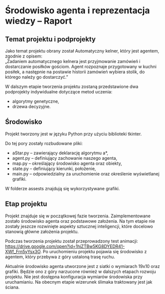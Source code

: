 # Środowisko agenta i reprezentacja wiedzy – Raport


## Temat projektu i podprojekty
Jako temat projektu obrany został Automatyczny kelner, który jest agentem, zgodnie z opisem:  
„Zadaniem automatycznego kelnera jest przyjmowanie zamówień i dostarczanie posiłków gościom. Agent rozpoznaje przygotowany w kuchni posiłek, a następnie na postawie historii zamówień wybiera stolik, do którego należy go dostarczyć.”

W dalszym etapie tworzenia projektu zostaną przedstawione dwa podprojekty indywidualne dotyczące metod uczenia:  
  * algorytmy genetyczne,  
  * drzewa decyzyjne.

## Środowisko
Projekt tworzony jest w języku Python przy użyciu biblioteki tkinter. 

Do tej pory zostały rozbudowane pliki:  
  * aStar.py – zawierający deklarację algorytmu a*,  
  * agent.py – definiujący zachowanie naszego agenta,  
  * map.py – określający środowisko agenta oraz obiekty,  
  * state.py – definiujący kierunki, położenie,   
  * main.py – odpowiedzialny za uruchomienie oraz określenie wyświetlanej grafiki.  
  
W folderze assests znajdują się wykorzystywane grafiki.

## Etap projektu
Projekt znajduje się w początkowej fazie tworzenia. Zaimplementowane zostało środowisko agenta oraz podstawowe założenia. Na tym etapie nie zostały jeszcze rozwinięte aspekty sztucznej inteligencji, które docelowo stanowią główne założenia projektu.  

Podczas tworzenia projektu został przeprowadzony test animacji: https://drive.google.com/open?id=1hjZTBw5KG8DYEDR41-XWf_Frn5yYsx3O. Po uruchomieniu projektu pojawia się środowisko z agentem, który przebywa z góry ustaloną trasę ruchu.  

Aktualnie środowisko agenta utworzone jest z siatki o wymiarach 19x10 oraz grafiki. Będzie ono z góry narzucone również w dalszych etapach rozwoju projektu. Nie jest dostępna konfiguracja wymiarów środowiska przy uruchamianiu. Na obecnym etapie wizerunek ślimaka traktowany jest jak ściana.


